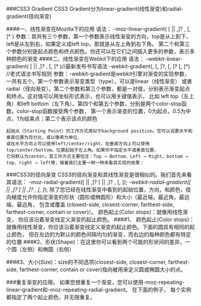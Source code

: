 ###CSS3 Gradient
    CSS3 Gradient分为linear-gradient(线性渐变)和radial-gradient(径向渐变)

####一、线性渐变在Mozilla下的应用
    语法：
    -moz-linear-gradient( [<point> || <angle>,]? <stop>, <stop> [, <stop>]* )
    参数：其共有三个参数，第一个参数表示线性渐变的方向，top是从上到下、left是从左到右，如果定义成left top，那就是从左上角到右下角。
    第二个和第三个参数分别是起点颜色和终点颜色。你还可以在它们之间插入更多的参数，表示多种颜色的渐变
####二、线性渐变在Webkit下的应用
    语法：
    -webkit-linear-gradient( [<point> || <angle>,]? <stop>, <stop> [, <stop>]* )//最新发布书写语法
    -webkit-gradient(<type>, <point> [, <radius>]?, <point> [, <radius>]? [, <stop>]*) //老式语法书写规则
    参数：-webkit-gradient是webkit引擎对渐变的实现参数，一共有五个。第一个参数表示渐变类型（type），可以是linear（线性渐变）
    或者radial（径向渐变）。第二个参数和第三个参数，都是一对值，分别表示渐变起点和终点。这对值可以用坐标形式表示，也可以用关键值表示，
    比如 left top（左上角）和left bottom（左下角）。第四个和第五个参数，分别是两个color-stop函数。color-stop函数接受两个参数，
    第一个表示渐变的位置，0为起点，0.5为中点，1为结束点；第二个表示该点的颜色

    起始点（Starting Point）的工作方式类似于background position。您可以设置水平和垂直位置为百分比，或以像素为单位，
    或在水平方向上可以使用left/center/right，在垂直方向上可以使用top/center/bottom。位置起始于左上角。如果你不指定水平或垂直位置，
    它将默认为center。其工作方式主要包含：Top → Bottom、Left → Right、bottom → top、right → left等，接着我们主要一种一种来看其实现的效果：

###CSS3的径向渐变
    CSS3的径向渐变和其线性渐变是很相似的。我们首先来看其语法：
    -moz-radial-gradient([<bg-position> || <angle>,]? [<shape> || <size>,]? <color-stop>, <color-stop>[, <color-stop>]*);
    -webkit-radial-gradient([<bg-position> || <angle>,]? [<shape> || <size>,]? <color-stop>, <color-stop>[, <color-stop>]*);
    除了您已经在线性渐变中看到的起始位置，方向，和颜色，径向梯度允许你指定渐变的形状（圆形或椭圆形）和大小（最近端，最近角，最远端，最远角，
    包含或覆盖 (closest-side, closest-corner, farthest-side, farthest-corner, contain or cover)）。 颜色起止(Color stops)：就像用线性渐变，
    你应该沿着渐变线定义渐变的起止颜色。
####1、 颜色起止(Color stops)：就像用线性渐变，你应该沿着渐变线定义渐变的起止颜色。下面的圆具有相同的起止颜色，
                              但在左边的为默认的颜色间隔均匀的渐变，而右边的每种颜色都有特定的位置
####2、形状(Shape)：在这里你可以看到两个可能的形状间的差异，一个圆（左侧）和椭圆（右侧）

####3、大小(Size)：size的不同选项(closest-side, closest-corner, farthest-side, farthest-corner, contain or cover)指向被用来定义圆或椭圆大小的点。

###重复渐变的应用。
    如果您想重复一个渐变，您可以使用-moz-repeating-linear-gradient和-moz-repeating-radial-gradient。 在下面的例子，
    每个实例都指定了两个起止颜色，并无限重复。
